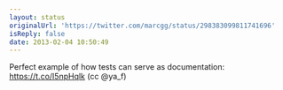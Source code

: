 ```yaml
---
layout: status
originalUrl: 'https://twitter.com/marcgg/status/298383099811741696'
isReply: false
date: 2013-02-04 10:50:49
---
```


Perfect example of how tests can serve as documentation: https://t.co/I5npHqlk (cc @ya_f)
